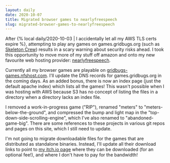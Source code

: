 ```yaml
---
layout: daily
date: 2020-10-07
title: Migrated browser games to nearlyfreespeech
slug: migrated-browser-games-to-nearlyfreespeech
---
```


After {% local daily/2020-10-03 | I accidentally let all my AWS TLS certs expire %}, attempting to
play any games on games.gridbugs.org (such as [Skeleton Crew](https://games.gridbugs.org/skeleton-crew))
results in a scary warning about security risks ahead. I took this opportunity to move more of my
stuff off amazon and onto my new favourite web hosting provider: [nearlyfreespeech](https://www.nearlyfreespeech.net/).

Currently all my browser games are playable on [gridbugs-games.nfshost.com](https://gridbugs-games.nfshost.com/).
I'll update the DNS records for games.gridbugs.org in the coming days.
As an added bonus, there is now an index page (just the default apache index) which lists all the games!
This wasn't possible when I was hosting with AWS because S3 has no concept of listing the files in a directory
when a directory lacks an index file.

I removed a work-in-progress game ("RIP"), renamed "meters" to "meters-below-the-ground", and compressed the bump
and light map in the "top-down-side-scrolling-engine", which I've also renamed to "abandoned-game-big".
There are some references to these projects in various git repos and pages on this site, which I still need to
update.

I'm not going to migrate downloadable files for the games that are distributed as standalone binaries.
Instead, I'll update all their download links to point to [my itch.io page](https://gridbugs.itch.io/) where
they can be downloaded (for an optional fee!), and where I don't have to pay for the bandwidth!

